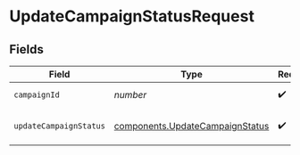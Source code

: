 # UpdateCampaignStatusRequest


## Fields

| Field                                                                              | Type                                                                               | Required                                                                           | Description                                                                        | Example                                                                            |
| ---------------------------------------------------------------------------------- | ---------------------------------------------------------------------------------- | ---------------------------------------------------------------------------------- | ---------------------------------------------------------------------------------- | ---------------------------------------------------------------------------------- |
| `campaignId`                                                                       | *number*                                                                           | :heavy_check_mark:                                                                 | Id of the campaign                                                                 |                                                                                    |
| `updateCampaignStatus`                                                             | [components.UpdateCampaignStatus](../../models/components/updatecampaignstatus.md) | :heavy_check_mark:                                                                 | Status of the campaign                                                             | draft                                                                              |